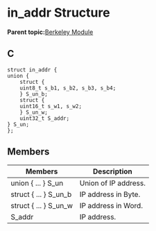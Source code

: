 # in\_addr Structure

**Parent topic:**[Berkeley Module](GUID-5F35C98C-EC8E-40FF-9B62-3B31D508F820.md)

## C

```
struct in_addr {
union {
    struct {
    uint8_t s_b1, s_b2, s_b3, s_b4;
    } S_un_b;
    struct {
    uint16_t s_w1, s_w2;
    } S_un_w;
    uint32_t S_addr;
} S_un;
};
```

## Members

|Members|Description|
|-------|-----------|
|union \{ ... \} S\_un|Union of IP address.|
|struct \{ ... \} S\_un\_b|IP address in Byte.|
|struct \{ ... \} S\_un\_w|IP address in Word.|
|S\_addr|IP address.|

